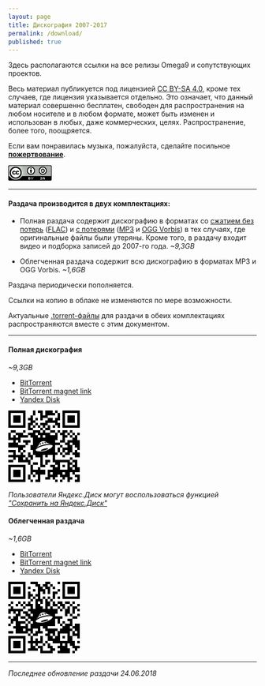 ```yaml
---
layout: page
title: Дискография 2007-2017
permalink: /download/
published: true
---
```

Здесь располагаются ссылки на все релизы Omega9 и сопутствующих проектов.

Весь материал публикуется под лицензией [CC BY-SA 4.0][1], кроме тех случаев, где лицензия указывается отдельно. Это означает, что данный материал совершенно бесплатен, свободен для распространения на любом носителе и в любом формате, может быть изменен и использован в любых, даже коммерческих, целях. Распространение, более того, поощряется.

Если вам понравилась музыка, пожалуйста, сделайте посильное [**пожертвование**](/donation/).

![](./images/CC_BY-SA_4.0.png "CC BY-SA 4.0")

-----

#### Раздача производится в двух комплектациях:

- Полная раздача содержит дискографию в форматах со [сжатием без потерь][2] ([FLAC][3]) и [с потерями][4] ([MP3][5] и [OGG Vorbis][6]) в тех случаях, где оригинальные файлы были утеряны. Кроме того, в раздачу входит видео и подборка записей до 2007-го года.
*~9,3GB*

- Облегченная раздача содержит всю дискографию в форматах MP3 и OGG Vorbis.
*~1,6GB*

Раздача периодически пополняется.

Ссылки на копию в облаке не изменяются по мере возможности.

Актуальные [.torrent-файлы][8] для раздачи в обеих комплектациях распространяются вместе с этим документом.

-----

#### Полная дискография
*~9,3GB*

- [BitTorrent][10]
- [BitTorrent magnet link](magnet:?xt=urn:btih:4gy35rkgz62md2lzgvgn4n2gweab2ndj&dn=Omega9%20%28%2707-%2718%29&tr=udp%3A%2F%2Ftracker.internetwarriors.net%3A1337%2Fannounce)
- [Yandex Disk][9]

![](./images/YaDisk_Full_QR.png)

*Пользователи Яндекс.Диск могут воспользоваться функцией ["Сохранить на Яндекс.Диск"][15]*

#### Облегченная раздача
*~1,6GB*

- [BitTorrent][13]
- [BitTorrent magnet link](magnet:?xt=urn:btih:4yaoaqqwzykdv4vmmdfeqqeolhqg4j43&dn=Omega9%20%28%2707-%2718%29%20%5BMP3%5D&tr=udp%3A%2F%2Ftracker.internetwarriors.net%3A1337%2Fannounce)
- [Yandex Disk][12]

![](./images/YaDisk_Lite_QR.png)

-----
*Последнее обновление раздачи 24.06.2018*

[1]: https://creativecommons.org/licenses/by-sa/4.0/
[2]: https://ru.wikipedia.org/wiki/Сжатие_без_потерь
[3]: https://ru.wikipedia.org/wiki/FLAC
[4]: https://ru.wikipedia.org/wiki/Сжатие_данных_с_потерями
[5]: https://ru.wikipedia.org/wiki/MP3
[6]: https://ru.wikipedia.org/wiki/Vorbis
[8]: https://ru.wikipedia.org/wiki/.torrent
[9]: https://yadi.sk/d/4sGQknzWKP5ej
[10]: ./torrents/Omega9_-_Discography_(2007-2018)_FULL.torrent
[12]: https://yadi.sk/d/_nuSJCMwriLh6
[13]: ./torrents/Omega9_-_Discography_(2007-2018)_LITE.torrent
[15]: https://yandex.ru/support/disk/uploading.xml#upload-copy
